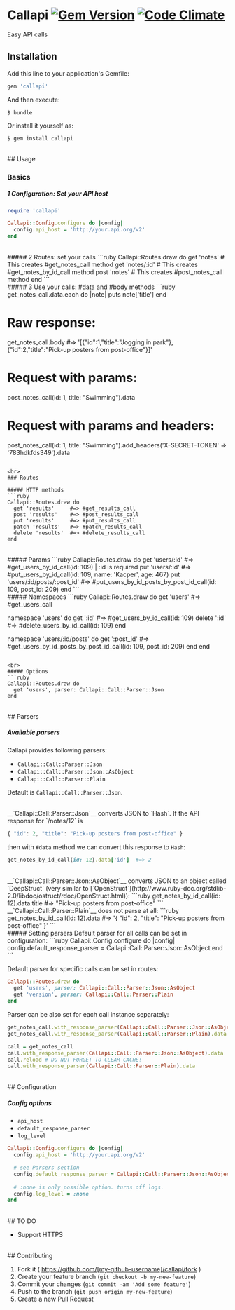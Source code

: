 # Callapi [![Gem Version](https://badge.fury.io/rb/callapi.svg)](http://badge.fury.io/rb/callapi) [![Code Climate](https://codeclimate.com/github/kv109/Callapi/badges/gpa.svg)](https://codeclimate.com/github/kv109/Callapi)


Easy API calls

## Installation

Add this line to your application's Gemfile:

```ruby
gem 'callapi'
```

And then execute:

    $ bundle

Or install it yourself as:

    $ gem install callapi

<br>
## Usage

### Basics

##### 1 Configuration: Set your API host
```ruby
require 'callapi'

Callapi::Config.configure do |config|
  config.api_host = 'http://your.api.org/v2'
end
```
  
<br>
##### 2 Routes: set your calls
```ruby
Callapi::Routes.draw do
  get 'notes'       # This creates #get_notes_call method
  get 'notes/:id'   # This creates #get_notes_by_id_call method
  post 'notes'      # This creates #post_notes_call method
end
```

<br>
##### 3 Use your calls: #data and #body methods
```ruby
get_notes_call.data.each do |note|
  puts note['title']
end

# Raw response:
get_notes_call.body    #=> '[{"id":1,"title":"Jogging in park"},{"id":2,"title":"Pick-up posters from post-office"}]'

# Request with params:
post_notes_call(id: 1, title: "Swimming").data

# Request with params and headers:
post_notes_call(id: 1, title: "Swimming").add_headers('X-SECRET-TOKEN' => '783hdkfds349').data
```

<br>
### Routes

##### HTTP methods
```ruby
Callapi::Routes.draw do
  get 'results'     #=> #get_results_call
  post 'results'    #=> #post_results_call
  put 'results'     #=> #put_results_call
  patch 'results'   #=> #patch_results_call
  delete 'results'  #=> #delete_results_call
end
```

<br>
##### Params
```ruby
Callapi::Routes.draw do
  get 'users/:id'                 #=> #get_users_by_id_call(id: 109) | :id is required
  put 'users/:id'                 #=> #put_users_by_id_call(id: 109, name: 'Kacper', age: 467)
  put 'users/:id/posts/:post_id'  #=> #put_users_by_id_posts_by_post_id_call(id: 109, post_id: 209)
end
```

<br>
##### Namespaces
```ruby
Callapi::Routes.draw do
  get 'users'               #=> #get_users_call
  
  namespace 'users' do
    get ':id'               #=> #get_users_by_id_call(id: 109)
    delete ':id'            #=> #delete_users_by_id_call(id: 109)
  end
  
  namespace 'users/:id/posts' do
    get ':post_id'          #=> #get_users_by_id_posts_by_post_id_call(id: 109, post_id: 209)
  end
end
```

<br>
##### Options
```ruby
Callapi::Routes.draw do
  get 'users', parser: Callapi::Call::Parser::Json
end
```

<br>
## Parsers

##### Available parsers
Callapi provides following parsers:
- `Callapi::Call::Parser::Json`
- `Callapi::Call::Parser::Json::AsObject`
- `Callapi::Call::Parser::Plain`

Default is `Callapi::Call::Parser::Json`. 

<br>
__`Callapi::Call::Parser::Json`__ converts JSON to `Hash`. If the API response for `/notes/12` is 

```javascript
{ "id": 2, "title": "Pick-up posters from post-office" }
```

then with `#data` method we can convert this response to `Hash`:
```ruby
get_notes_by_id_call(id: 12).data['id']  #=> 2
```

<br>
__`Callapi::Call::Parser::Json::AsObject`__ converts JSON to an object called `DeepStruct` (very similar to [`OpenStruct`](http://www.ruby-doc.org/stdlib-2.0/libdoc/ostruct/rdoc/OpenStruct.html)):
```ruby
get_notes_by_id_call(id: 12).data.title  #=> "Pick-up posters from post-office"
```

<br>
__`Callapi::Call::Parser::Plain`__ does not parse at all:
```ruby
get_notes_by_id_call(id: 12).data  #=> '{ "id": 2, "title": "Pick-up posters from post-office" }'
```

<br>
##### Setting parsers
Default parser for all calls can be set in configuration:
```ruby
Callapi::Config.configure do |config|
  config.default_response_parser = Callapi::Call::Parser::Json::AsObject
end
```

Default parser for specific calls can be set in routes:
```ruby
Callapi::Routes.draw do
  get 'users', parser: Callapi::Call::Parser::Json::AsObject
  get 'version', parser: Callapi::Call::Parser::Plain
end
```

Parser can be also set for each call instance separately:
```ruby
get_notes_call.with_response_parser(Callapi::Call::Parser::Json::AsObject).data    #=> [#<DeepStruct id=1, title="Jogging in park">]
get_notes_call.with_response_parser(Callapi::Call::Parser::Plain).data             #=> "[{\n  \"id\": 1, \"title\": \"Jogging in park\"\n}]"

call = get_notes_call
call.with_response_parser(Callapi::Call::Parser::Json::AsObject).data  #=> [#<DeepStruct id=1, title="Jogging in park">]
call.reload # DO NOT FORGET TO CLEAR CACHE!
call.with_response_parser(Callapi::Call::Parser::Plain).data           #=> "[{\n  \"id\": 1, \"title\": \"Jogging in park\"\n}]"
```
 
<br>
## Configuration

##### Config options

- `api_host`
- `default_response_parser`
- `log_level`

```ruby
Callapi::Config.configure do |config|
  config.api_host = 'http://your.api.org/v2'

  # see Parsers section
  config.default_response_parser = Callapi::Call::Parser::Json::AsObject
  
  # :none is only possible option. turns off logs.
  config.log_level = :none
end
```

<br>
## TO DO

- Support HTTPS

<br>
## Contributing

1. Fork it ( https://github.com/[my-github-username]/callapi/fork )
2. Create your feature branch (`git checkout -b my-new-feature`)
3. Commit your changes (`git commit -am 'Add some feature'`)
4. Push to the branch (`git push origin my-new-feature`)
5. Create a new Pull Request
